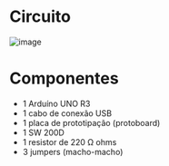 # Circuito
![image](https://github.com/joanaleoni/arduino-exercicios/assets/77423877/19a4b5e7-95dd-4611-bc5a-0bd9ef3b1e04)

# Componentes
- 1 Arduíno UNO R3
- 1 cabo de conexão USB
- 1 placa de prototipação (protoboard)
- 1 SW 200D
- 1 resistor de 220 Ω ohms
- 3 jumpers (macho-macho)
